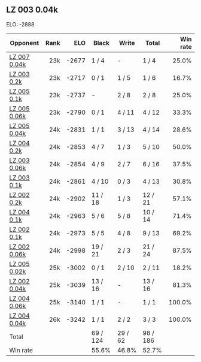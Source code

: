 ## LZ 003 0.04k ##

ELO: -2888

Opponent | Rank | ELO | Black | Write | Total | Win rate
---------|-----:|----:|-------|-------|-------|-------:
[LZ 007 0.04k](LZ%20007%200.04k.md) | 23k | -2677 | 1 / 4 | - | 1 / 4 | 25.0%
[LZ 003 0.2k](LZ%20003%200.2k.md) | 23k | -2717 | 0 / 1 | 1 / 5 | 1 / 6 | 16.7%
[LZ 005 0.1k](LZ%20005%200.1k.md) | 23k | -2737 | - | 2 / 8 | 2 / 8 | 25.0%
[LZ 005 0.06k](LZ%20005%200.06k.md) | 23k | -2790 | 0 / 1 | 4 / 11 | 4 / 12 | 33.3%
[LZ 005 0.04k](LZ%20005%200.04k.md) | 24k | -2831 | 1 / 1 | 3 / 13 | 4 / 14 | 28.6%
[LZ 004 0.2k](LZ%20004%200.2k.md) | 24k | -2853 | 4 / 7 | 1 / 3 | 5 / 10 | 50.0%
[LZ 003 0.06k](LZ%20003%200.06k.md) | 24k | -2854 | 4 / 9 | 2 / 7 | 6 / 16 | 37.5%
[LZ 003 0.1k](LZ%20003%200.1k.md) | 24k | -2861 | 4 / 10 | 0 / 3 | 4 / 13 | 30.8%
[LZ 002 0.2k](LZ%20002%200.2k.md) | 24k | -2902 | 11 / 18 | 1 / 3 | 12 / 21 | 57.1%
[LZ 004 0.1k](LZ%20004%200.1k.md) | 24k | -2963 | 5 / 6 | 5 / 8 | 10 / 14 | 71.4%
[LZ 002 0.1k](LZ%20002%200.1k.md) | 24k | -2973 | 5 / 5 | 4 / 8 | 9 / 13 | 69.2%
[LZ 002 0.06k](LZ%20002%200.06k.md) | 24k | -2998 | 19 / 21 | 2 / 3 | 21 / 24 | 87.5%
[LZ 005 0.02k](LZ%20005%200.02k.md) | 25k | -3002 | 0 / 1 | 2 / 10 | 2 / 11 | 18.2%
[LZ 002 0.04k](LZ%20002%200.04k.md) | 25k | -3039 | 13 / 16 | - | 13 / 16 | 81.3%
[LZ 004 0.06k](LZ%20004%200.06k.md) | 25k | -3140 | 1 / 1 | - | 1 / 1 | 100.0%
[LZ 004 0.04k](LZ%20004%200.04k.md) | 26k | -3242 | 1 / 1 | 2 / 2 | 3 / 3 | 100.0%
Total | | | 69 / 124 | 29 / 62 | 98 / 186 | 
Win rate| | | 55.6% | 46.8% | 52.7% | 
